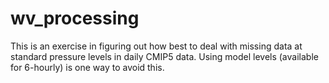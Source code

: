 # wv_processing
This is an exercise in figuring out how best to deal with missing data at standard pressure levels in daily CMIP5 data. Using model levels (available for 6-hourly) is one way to avoid this. 